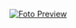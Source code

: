 [![Foto Preview](preview/20-designs-with-canva.avif)](https://20essentials.github.io/20-designs-with-canva)

